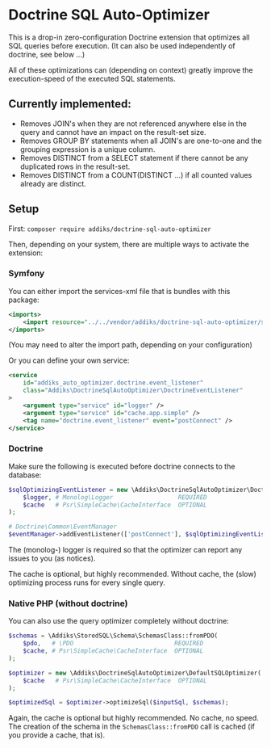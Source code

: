 # Doctrine SQL Auto-Optimizer

This is a drop-in zero-configuration Doctrine extension that optimizes all SQL queries before execution.
(It can also be used independently of doctrine, see below ...)

All of these optimizations can (depending on context) greatly improve the execution-speed of the executed SQL statements.

## Currently implemented:

* Removes JOIN's when they are not referenced anywhere else in the query and cannot have an impact on the result-set
  size.
* Removes GROUP BY statements when all JOIN's are one-to-one and the grouping expression is a unique column.
* Removes DISTINCT from a SELECT statement if there cannot be any duplicated rows in the result-set.
* Removes DISTINCT from a COUNT(DISTINCT ...) if all counted values already are distinct.

## Setup

First: `composer require addiks/doctrine-sql-auto-optimizer`

Then, depending on your system, there are multiple ways to activate the extension:

### Symfony

You can either import the services-xml file that is bundles with this package:

```xml
<imports>
    <import resource="../../vendor/addiks/doctrine-sql-auto-optimizer/symfony-services.xml" />
</imports>
```
(You may need to alter the import path, depending on your configuration)

Or you can define your own service:

```xml
<service
    id="addiks_auto_optimizer.doctrine.event_listener"
    class="Addiks\DoctrineSqlAutoOptimizer\DoctrineEventListener"
>
    <argument type="service" id="logger" />
    <argument type="service" id="cache.app.simple" />
    <tag name="doctrine.event_listener" event="postConnect" />
</service>
```

### Doctrine

Make sure the following is executed before doctrine connects to the database:

```php
$sqlOptimizingEventListener = new \Addiks\DoctrineSqlAutoOptimizer\DoctrineEventListener(
    $logger, # Monolog\Logger                  REQUIRED
    $cache   # Psr\SimpleCache\CacheInterface  OPTIONAL
);

# Doctrine\Common\EventManager
$eventManager->addEventListener(['postConnect'], $sqlOptimizingEventListener);
```

The (monolog-) logger is required so that the optimizer can report any issues to you (as notices).

The cache is optional, but highly recommended. Without cache, the (slow) optimizing process runs for every single query.

### Native PHP (without doctrine)

You can also use the query optimizer completely without doctrine:

```php
$schemas = \Addiks\StoredSQL\Schema\SchemasClass::fromPDO(
    $pdo,   # \PDO                            REQUIRED
    $cache, # Psr\SimpleCache\CacheInterface  OPTIONAL
);

$optimizer = new \Addiks\DoctrineSqlAutoOptimizer\DefaultSQLOptimizer(
    $cache   # Psr\SimpleCache\CacheInterface  OPTIONAL
);

$optimizedSql = $optimizer->optimizeSql($inputSql, $schemas);
```

Again, the cache is optional but highly recommended. No cache, no speed.
The creation of the schema in the `SchemasClass::fromPDO` call is cached (if you provide a cache, that is).
